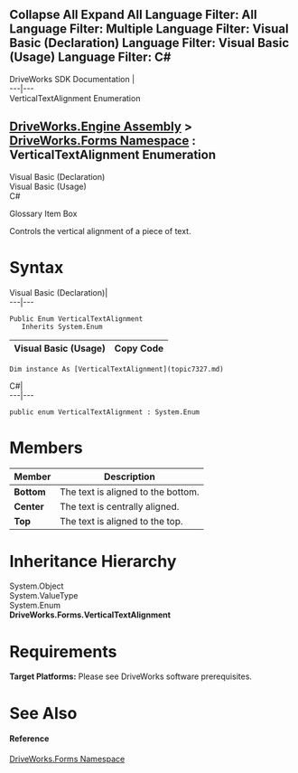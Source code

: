        

 Collapse All Expand All  Language Filter: All  Language Filter: Multiple  Language Filter: Visual Basic (Declaration) Language Filter: Visual Basic (Usage) Language Filter: C#  
---  
DriveWorks SDK Documentation  |   
---|---  
VerticalTextAlignment Enumeration   
  
[DriveWorks.Engine Assembly](topic2156.md) > [DriveWorks.Forms Namespace](topic7266.md) : VerticalTextAlignment Enumeration  
---  
  
Visual Basic (Declaration)    
Visual Basic (Usage)    
C# 

Glossary Item Box

Controls the vertical alignment of a piece of text. 

# Syntax

Visual Basic (Declaration)|   
---|---  
      
    
    Public Enum VerticalTextAlignment 
       Inherits System.Enum  
  
Visual Basic (Usage)| Copy Code  
---|---  
      
    
    Dim instance As [VerticalTextAlignment](topic7327.md)  
  
C#|   
---|---  
      
    
    public enum VerticalTextAlignment : System.Enum   
  
# Members

Member| Description  
---|---  
**Bottom**|  The text is aligned to the bottom.  
**Center**|  The text is centrally aligned.  
**Top**|  The text is aligned to the top.  
  
# Inheritance Hierarchy

System.Object  
System.ValueType  
System.Enum  
**DriveWorks.Forms.VerticalTextAlignment**  


# Requirements

**Target Platforms:** Please see DriveWorks software prerequisites.

# See Also

#### Reference

[DriveWorks.Forms Namespace](topic7266.md)



